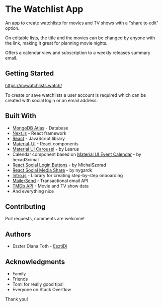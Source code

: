 # The Watchlist App

An app to create watchlists for movies and TV shows with a "share to edit" option.

On editable lists, the title and the movies can be changed by anyone with the link, making it great for planning movie nights.

Offers a calendar view and subscription to a weekly releases summary email.

## Getting Started

https://mywatchlists.watch/

To create or save watchlists a user account is required which can be created with social login or an email address.

## Built With

- [MongoDB Atlas](https://www.mongodb.com/cloud/atlas) - Database
- [Next.js](https://nextjs.org/) - React framework
- [React](https://reactjs.org/) - JavaScript library
- [Material-UI](https://material-ui.com/) - React components
- [Material UI Carousel](https://github.com/Learus/react-material-ui-carousel) - by Learus
- Calendar component based on [Material UI Event Calendar](https://github.com/hexad3cimal/react-material-calendar) - by hexad3cimal
- [React Social Login Buttons](https://github.com/MichalSzorad/react-social-login-buttons) - by MichalSzorad
- [React Social Media Share](https://github.com/nygardk/react-share) - by nygardk
- [Intro.js](https://introjs.com/) - Library for creating step-by-step onboarding
- [MailerSend](https://www.mailersend.com/) - Transactional email API
- [TMDb API](https://www.themoviedb.org/) - Movie and TV show data
- And everything nice

## Contributing

Pull requests, comments are welcome!

## Authors

- Eszter Diana Toth - [EsztiDi](https://github.com/EsztiDi)

## Acknowledgments

- Family
- Friends
- Tomi for really good tips!
- Everyone on Stack Overflow

Thank you!

